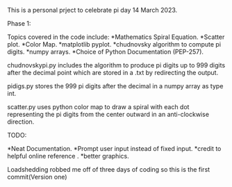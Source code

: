 This is a personal prject to celebrate pi day 14 March 2023.

Phase 1: 

Topics covered in the code include:
*Mathematics Spiral Equation.
*Scatter plot.
*Color Map.
*matplotlib pyplot.
*chudnovsky algorithm to compute pi digits.
*numpy arrays.
*Choice of Python Documentation (PEP-257).

chudnovskypi.py includes the algorithm to produce pi digits up to 999 digits
after the decimal point which are stored in a .txt by redirecting the output.

pidigs.py stores the 999 pi digits after the decimal in a numpy array as type
int.

scatter.py uses python color map to draw a spiral with each dot representing the
pi digits from the center outward in an anti-clockwise direction.

TODO:

*Neat Documentation.
*Prompt user input instead of fixed input.
*credit to helpful online reference .
*better graphics.

Loadshedding robbed me off of three days of coding so this is the first
commit(Version one)
